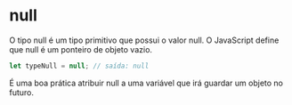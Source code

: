 # null

O tipo null é um tipo primitivo que possui o valor null. O JavaScript define que null é um ponteiro de objeto vazio.

```js
let typeNull = null; // saída: null
```

É uma boa prática atribuir null a uma variável que irá guardar um objeto no futuro.
